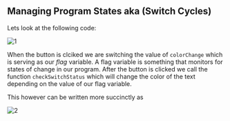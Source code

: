 ## Managing Program States aka (Switch Cycles)

Lets look at the following code: 

![1](https://imgur.com/MLSmKi4.png)

When the button is clciked we are switching the value of `colorChange` which is serving as our *flag* variable. A flag variable is something that monitors for states of change in our program. After the button is clicked we call the function `checkSwitchStatus` which will change the color of the text depending on the value of our flag variable. 

This however can be written more succinctly as

![2](https://imgur.com/ACbCTuN.png)

